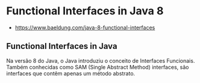 # Functional Interfaces in Java 8

- https://www.baeldung.com/java-8-functional-interfaces

## Functional Interfaces in Java

Na versão 8 do Java, o Java introduziu o conceito de Interfaces Funcionais. Também conhecidas como SAM (Single Abstract Method) interfaces, são interfaces que contêm apenas um método abstrato.